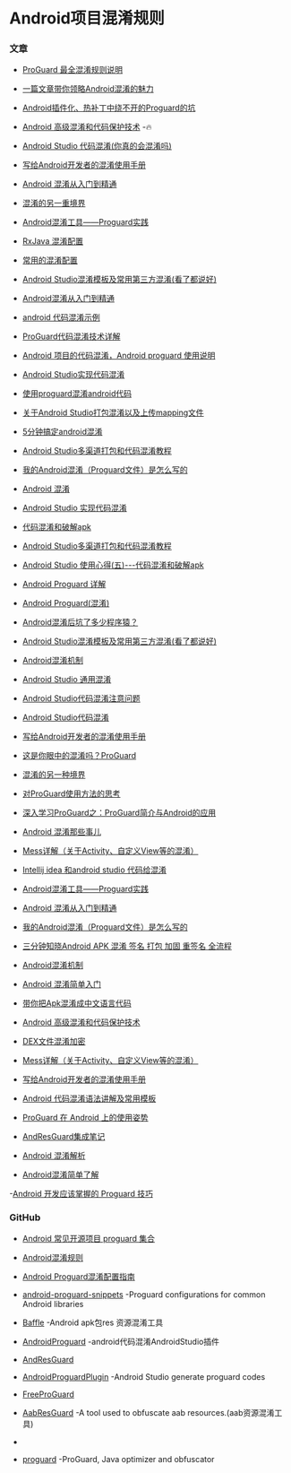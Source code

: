# Android项目混淆规则

### 文章
- [ProGuard 最全混淆规则说明](https://www.jianshu.com/p/b471db6a01af)

- [一篇文章带你领略Android混淆的魅力](https://juejin.im/post/5d1717996fb9a07eeb13bc95)

- [Android插件化、热补丁中绕不开的Proguard的坑](https://juejin.im/post/5ae2d3b36fb9a07a9e4cf314)

- [Android 高级混淆和代码保护技术](http://drakeet.me/android-advanced-proguard-and-security/) -🔥

- [Android Studio 代码混淆(你真的会混淆吗)](http://www.jianshu.com/p/ebad06485db3)

- [写给Android开发者的混淆使用手册](https://mp.weixin.qq.com/s?spm=5176.100239.blogcont62980.10.liBJAz&__biz=MzI3MDE0NzYwNA==&mid=2651434039&idx=1&sn=32ea2abdb5ebfd95e64199cf2050eb36&chksm=f128854cc65f0c5a02f2ee310f4dd1bcf75616bc871c7a5714184398b43870a88d06041091ce&scene=0#wechat_redirect)

- [Android 混淆从入门到精通](http://www.codeceo.com/article/android-obfuscation.html)

- [混淆的另一重境界](https://mp.weixin.qq.com/s?__biz=MzAxNzMxNzk5OQ==&mid=2649485204&idx=1&sn=3e1fcbae5fc1abd222589ea1849185d9&chksm=83f82694b48faf82c8652254fc7774759dc91af8186e6a59b2f90e55b0e10d51c285756a8ff6&scene=0#rd)

- [Android混淆工具——Proguard实践](https://shadowzwy.github.io/2016/12/04/Android%E6%B7%B7%E6%B7%86%E5%B7%A5%E5%85%B7-Proguard%E5%AE%9E%E8%B7%B5.html)

- [RxJava 混淆配置](http://blog.csdn.net/soslinken/article/details/51375036)

- [常用的混淆配置](http://blog.csdn.net/aibieqing241/article/details/39693643)

- [Android Studio混淆模板及常用第三方混淆(看了都说好)](http://blankj.com/2016/06/28/android-proguard-templet/)

- [Android混淆从入门到精通](http://www.jianshu.com/p/7436a1a32891)

- [android 代码混淆示例](http://www.cnblogs.com/lesliefang/p/3819259.html)

- [ProGuard代码混淆技术详解](http://www.cnblogs.com/cr330326/p/5534915.html)

- [Android 项目的代码混淆，Android proguard 使用说明](http://blog.csdn.net/catoop/article/details/47208833)

- [Android Studio实现代码混淆](http://www.bubuko.com/infodetail-987756.html)

- [使用proguard混淆android代码](http://www.jianshu.com/p/0202845db617)

- [关于Android Studio打包混淆以及上传mapping文件](http://www.07net01.com/2015/07/873121.html)

- [5分钟搞定android混淆](http://www.jianshu.com/p/f3455ecaa56e)

- [Android Studio多渠道打包和代码混淆教程](http://blog.csdn.net/leeo1010/article/details/49903759)

- [我的Android混淆（Proguard文件）是怎么写的](http://www.jianshu.com/p/cd5ee9244362)

- [Android 混淆](http://www.cnblogs.com/yydcdut/p/4771395.html)

- [Android Studio 实现代码混淆](http://blog.csdn.net/bjstyle/article/details/47001277)

- [代码混淆和破解apk](http://www.softwareace.cn/?p=1151)

- [Android Studio多渠道打包和代码混淆教程](http://blog.csdn.net/leeo1010/article/details/49903759)

- [Android Studio 使用心得(五)---代码混淆和破解apk](https://my.oschina.net/aibenben/blog/371889)

- [Android Proguard 详解](http://www.jcodecraeer.com/a/anzhuokaifa/androidkaifa/2015/0113/2304.html)

- [Android Proguard(混淆)](http://www.jianshu.com/p/60e82aafcfd0)

- [Android混淆后坑了多少程序猿？](http://www.jianshu.com/p/1044840ecc6d)

- [Android Studio混淆模板及常用第三方混淆(看了都说好)](http://www.jianshu.com/p/f9438603e096)

- [Android混淆机制](https://juejin.im/post/58c39774da2f605609693761)

- [Android Studio 通用混淆](http://www.jianshu.com/p/456befeef08a)

- [Android Studio代码混淆注意问题](http://blog.csdn.net/jdsjlzx/article/details/51861460)

- [Android Studio代码混淆](https://juejin.im/post/5947e7e8128fe1006a52d922)

- [写给Android开发者的混淆使用手册](https://mp.weixin.qq.com/s?__biz=MzI4NTQ2OTI4MA==&mid=2247483651&idx=1&sn=85f0d6c6a0f6c4f2ece97429f423c51c&chksm=ebeafe0cdc9d771a31344d0d6861e3b864bfe36d46652770aa522631eb0115a754e1be579d3b#rd)

- [这是你眼中的混淆吗？ProGuard](http://www.jianshu.com/p/5b83ee38b96b)

- [混淆的另一种境界](http://www.jianshu.com/p/799e5bc62633)

- [对ProGuard使用方法的思考](http://www.jianshu.com/p/14af4a474d55)

- [深入学习ProGuard之：ProGuard简介与Android的应用](https://juejin.im/post/5854fbc98d6d810065a006c4)

- [Android 混淆那些事儿](https://mp.weixin.qq.com/s/WmJyiA3fDNriw5qXuoA9MA)

- [Mess详解（关于Activity、自定义View等的混淆）](http://www.wangyuwei.me/2017/02/09/Mess%E8%AF%A6%E8%A7%A3%EF%BC%88%E5%85%B3%E4%BA%8EActivity%E3%80%81%E8%87%AA%E5%AE%9A%E4%B9%89View%E7%AD%89%E7%9A%84%E6%B7%B7%E6%B7%86%EF%BC%89/)

- [Intellij idea 和android studio 代码给混淆](http://www.cnblogs.com/zhou2016/p/5570663.html)

- [Android混淆工具——Proguard实践](http://www.jianshu.com/p/ea223e0f3737)

- [Android 混淆从入门到精通](http://www.jianshu.com/p/6d84f078367d)

- [我的Android混淆（Proguard文件）是怎么写的](http://www.jianshu.com/p/cd5ee9244362)

- [三分钟知晓Android APK 混淆 签名 打包 加固 重签名 全流程](http://www.jianshu.com/p/e0f46f3e4bde)

- [Android混淆机制](https://juejin.im/post/58c39774da2f605609693761)

- [Android 混淆简单入门](https://juejin.im/post/59cef4955188257a134abef6)

- [带你把Apk混淆成中文语言代码](http://www.wjdiankong.cn/android%E5%AE%89%E5%85%A8%E9%98%B2%E6%8A%A4%E4%B9%8B%E6%97%85-%E5%B8%A6%E4%BD%A0%E6%8A%8Aapk%E6%B7%B7%E6%B7%86%E6%88%90%E4%B8%AD%E6%96%87%E8%AF%AD%E8%A8%80%E4%BB%A3%E7%A0%81/)

- [Android 高级混淆和代码保护技术](http://drakeet.me/android-advanced-proguard-and-security/)

- [DEX文件混淆加密](http://gnaixx.cc/2017/02/06/20170206hidex-hack/)

- [Mess详解（关于Activity、自定义View等的混淆）](http://www.wangyuwei.me/2017/02/09/Mess%E8%AF%A6%E8%A7%A3%EF%BC%88%E5%85%B3%E4%BA%8EActivity%E3%80%81%E8%87%AA%E5%AE%9A%E4%B9%89View%E7%AD%89%E7%9A%84%E6%B7%B7%E6%B7%86%EF%BC%89/)

- [写给Android开发者的混淆使用手册](https://mp.weixin.qq.com/s?__biz=MzI4NTQ2OTI4MA==&mid=2247483651&idx=1&sn=85f0d6c6a0f6c4f2ece97429f423c51c&chksm=ebeafe0cdc9d771a31344d0d6861e3b864bfe36d46652770aa522631eb0115a754e1be579d3b&mpshare=1&scene=1&srcid=1024UkYIEnnKkL8C8ZgbSmts&from=groupmessage&isappinstalled=0#wechat_redirect)

- [Android 代码混淆语法讲解及常用模板](http://blog.csdn.net/gdutxiaoxu/article/details/78253651)

- [ProGuard 在 Android 上的使用姿势](https://github.com/xitu/gold-miner/blob/master/TODO/troubleshooting-proguard-issues-on-android.md)

- [AndResGuard集成笔记](http://www.jianshu.com/p/fe988af9c663)

- [Android 混淆解析](https://www.jianshu.com/p/84114b7feb38)

- [Android混淆简单了解](https://www.jianshu.com/p/546733072d8d)

-[Android 开发应该掌握的 Proguard 技巧](https://juejin.im/post/5b6af5655188251a9e171de2)

### GitHub
- [Android 常见开源项目 proguard 集合](https://github.com/yongjhih/android-proguards)

- [Android混淆规则](https://github.com/msdx/android-proguard-cn)

- [Android Proguard混淆配置指南](https://github.com/inferjay/AndroidProguardGuide)

- [android-proguard-snippets](https://github.com/krschultz/android-proguard-snippets) -Proguard configurations for common Android libraries

- [Baffle](https://github.com/joker535/Baffle) -Android apk包res 资源混淆工具

- [AndroidProguard](https://github.com/pengyuantao/AndroidProguard) -android代码混淆AndroidStudio插件

- [AndResGuard](https://github.com/shwenzhang/AndResGuard)

- [AndroidProguardPlugin](https://github.com/zhonghanwen/AndroidProguardPlugin) -Android Studio generate proguard codes

- [FreeProGuard](https://github.com/Blankj/FreeProGuard)

- [AabResGuard](https://github.com/bytedance/AabResGuard) -A tool used to obfuscate aab resources.(aab资源混淆工具)
- 
- [proguard](https://github.com/Guardsquare/proguard) -ProGuard, Java optimizer and obfuscator
